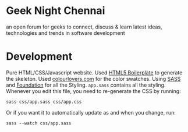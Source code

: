 # Geek Night Chennai

an open forum for geeks to connect, discuss &amp; learn latest ideas, technologies and trends in software development

# Development

Pure HTML/CSS/Javascript website.
Used [HTML5 Boilerplate](http://html5boilerplate.com) to generate the skeleton.
Used [colourlovers.com](http://colourlovers.com) for the color swatches.
Using [SASS](http://sass-lang.com) and [Foundation](http://foundation.zurb.com) for all the Styling.
`app.sass` contains all the styling. Whenever you edit this file, you need to re-generate the CSS by running:

```
sass css/app.sass css/app.css
```

Or if you want it to automatically update as and when you change, run:

```
sass --watch css/app.sass
```
